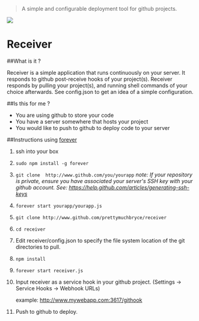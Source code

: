 > A simple and configurable deployment tool for github projects.


![](http://i.imgur.com/3D1ou4b.jpg)

# Receiver

##What is it ?

Receiver is a simple application that runs continuously on your server. It responds to github post-receive hooks of your project(s). Receiver responds by pulling your project(s), and running shell commands of your choice afterwards. See config.json to get an idea of a simple configuration.

##Is this for me ?
- You are using github to store your code
- You have a server somewhere that hosts your project
- You would like to push to github to deploy code to your server

##Instructions using [forever](https://github.com/nodejitsu/forever)

1. ssh into your box

2. `sudo npm install -g forever`

3. `git clone  http://www.github.com/you/yourapp`
	_note: If your repository is private, ensure you have associated your server's SSH key with your github account. See: https://help.github.com/articles/generating-ssh-keys_

4. `forever start yourapp/yourapp.js`

5. `git clone http://www.github.com/prettymuchbryce/receiver`

6. `cd receiver`

7. Edit receiver/config.json to specify the file system location of the git directories to pull.

8. `npm install`

9. `forever start receiver.js`

10. Input receiver as a service hook in your github project. (Settings -> Service Hooks -> Webhook URLs)

	example: http://www.mywebapp.com:3617/githook


11. Push to github to deploy.
